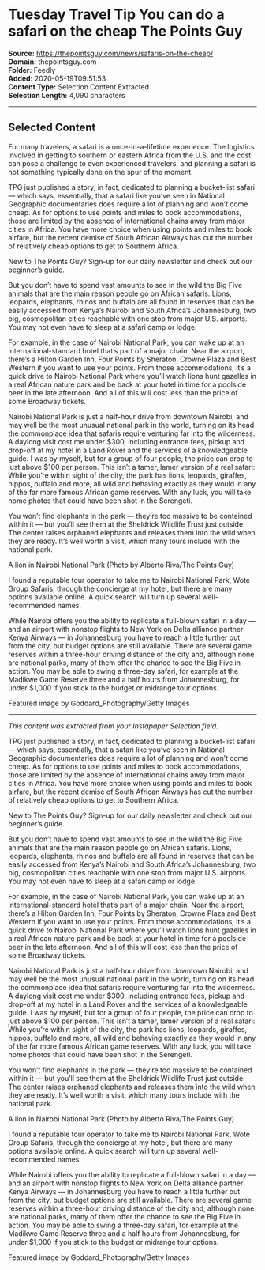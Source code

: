 # Tuesday Travel Tip You can do a safari on the cheap The Points Guy

**Source:** https://thepointsguy.com/news/safaris-on-the-cheap/  
**Domain:** thepointsguy.com  
**Folder:** Feedly  
**Added:** 2020-05-19T09:51:53  
**Content Type:** Selection Content Extracted  
**Selection Length:** 4,090 characters  


---

## Selected Content

For many travelers, a safari is a once-in-a-lifetime experience. The logistics involved in getting to southern or eastern Africa from the U.S. and the cost can pose a challenge to even experienced travelers, and planning a safari is not something typically done on the spur of the moment.

TPG just published a story, in fact, dedicated to planning a bucket-list safari — which says, essentially, that a safari like you’ve seen in National Geographic documentaries does require a lot of planning and won’t come cheap. As for options to use points and miles to book accommodations, those are limited by the absence of international chains away from major cities in Africa. You have more choice when using points and miles to book airfare, but the recent demise of South African Airways has cut the number of relatively cheap options to get to Southern Africa.

New to The Points Guy? Sign-up for our daily newsletter and check out our beginner’s guide.

But you don’t have to spend vast amounts to see in the wild the Big Five animals that are the main reason people go on African safaris. Lions, leopards, elephants, rhinos and buffalo are all found in reserves that can be easily accessed from Kenya’s Nairobi and South Africa’s Johannesburg, two big, cosmopolitan cities reachable with one stop from major U.S. airports. You may not even have to sleep at a safari camp or lodge.

For example, in the case of Nairobi National Park, you can wake up at an international-standard hotel that’s part of a major chain. Near the airport, there’s a Hilton Garden Inn, Four Points by Sheraton, Crowne Plaza and Best Western if you want to use your points. From those accommodations, it’s a quick drive to Nairobi National Park where you’ll watch lions hunt gazelles in a real African nature park and be back at your hotel in time for a poolside beer in the late afternoon. And all of this will cost less than the price of some Broadway tickets.

Nairobi National Park is just a half-hour drive from downtown Nairobi, and may well be the most unusual national park in the world, turning on its head the commonplace idea that safaris require venturing far into the wilderness. A daylong visit cost me under $300, including entrance fees, pickup and drop-off at my hotel in a Land Rover and the services of a knowledgeable guide. I was by myself, but for a group of four people, the price can drop to just above $100 per person. This isn’t a tamer, lamer version of a real safari: While you’re within sight of the city, the park has lions, leopards, giraffes, hippos, buffalo and more, all wild and behaving exactly as they would in any of the far more famous African game reserves. With any luck, you will take home photos that could have been shot in the Serengeti.

You won’t find elephants in the park — they’re too massive to be contained within it — but you’ll see them at the Sheldrick Wildlife Trust just outside. The center raises orphaned elephants and releases them into the wild when they are ready. It’s well worth a visit, which many tours include with the national park.

A lion in Nairobi National Park (Photo by Alberto Riva/The Points Guy)

I found a reputable tour operator to take me to Nairobi National Park, Wote Group Safaris, through the concierge at my hotel, but there are many options available online. A quick search will turn up several well-recommended names.

While Nairobi offers you the ability to replicate a full-blown safari in a day — and an airport with nonstop flights to New York on Delta alliance partner Kenya Airways — in Johannesburg you have to reach a little further out from the city, but budget options are still available. There are several game reserves within a three-hour driving distance of the city and, although none are national parks, many of them offer the chance to see the Big Five in action. You may be able to swing a three-day safari, for example at the Madikwe Game Reserve three and a half hours from Johannesburg, for under $1,000 if you stick to the budget or midrange tour options.

Featured image by Goddard_Photography/Getty Images

---

*This content was extracted from your Instapaper Selection field.*

TPG just published a story, in fact, dedicated to planning a bucket-list safari — which says, essentially, that a safari like you’ve seen in National Geographic documentaries does require a lot of planning and won’t come cheap. As for options to use points and miles to book accommodations, those are limited by the absence of international chains away from major cities in Africa. You have more choice when using points and miles to book airfare, but the recent demise of South African Airways has cut the number of relatively cheap options to get to Southern Africa.

New to The Points Guy? Sign-up for our daily newsletter and check out our beginner’s guide.

But you don’t have to spend vast amounts to see in the wild the Big Five animals that are the main reason people go on African safaris. Lions, leopards, elephants, rhinos and buffalo are all found in reserves that can be easily accessed from Kenya’s Nairobi and South Africa’s Johannesburg, two big, cosmopolitan cities reachable with one stop from major U.S. airports. You may not even have to sleep at a safari camp or lodge.

For example, in the case of Nairobi National Park, you can wake up at an international-standard hotel that’s part of a major chain. Near the airport, there’s a Hilton Garden Inn, Four Points by Sheraton, Crowne Plaza and Best Western if you want to use your points. From those accommodations, it’s a quick drive to Nairobi National Park where you’ll watch lions hunt gazelles in a real African nature park and be back at your hotel in time for a poolside beer in the late afternoon. And all of this will cost less than the price of some Broadway tickets.

Nairobi National Park is just a half-hour drive from downtown Nairobi, and may well be the most unusual national park in the world, turning on its head the commonplace idea that safaris require venturing far into the wilderness. A daylong visit cost me under $300, including entrance fees, pickup and drop-off at my hotel in a Land Rover and the services of a knowledgeable guide. I was by myself, but for a group of four people, the price can drop to just above $100 per person. This isn’t a tamer, lamer version of a real safari: While you’re within sight of the city, the park has lions, leopards, giraffes, hippos, buffalo and more, all wild and behaving exactly as they would in any of the far more famous African game reserves. With any luck, you will take home photos that could have been shot in the Serengeti.

You won’t find elephants in the park — they’re too massive to be contained within it — but you’ll see them at the Sheldrick Wildlife Trust just outside. The center raises orphaned elephants and releases them into the wild when they are ready. It’s well worth a visit, which many tours include with the national park.

A lion in Nairobi National Park (Photo by Alberto Riva/The Points Guy)

I found a reputable tour operator to take me to Nairobi National Park, Wote Group Safaris, through the concierge at my hotel, but there are many options available online. A quick search will turn up several well-recommended names.

While Nairobi offers you the ability to replicate a full-blown safari in a day — and an airport with nonstop flights to New York on Delta alliance partner Kenya Airways — in Johannesburg you have to reach a little further out from the city, but budget options are still available. There are several game reserves within a three-hour driving distance of the city and, although none are national parks, many of them offer the chance to see the Big Five in action. You may be able to swing a three-day safari, for example at the Madikwe Game Reserve three and a half hours from Johannesburg, for under $1,000 if you stick to the budget or midrange tour options.

Featured image by Goddard_Photography/Getty Images
